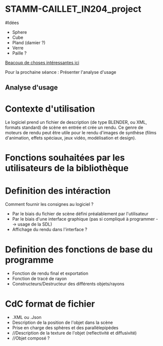# STAMM-CAILLET_IN204_project

#Idées 
* Sphere 
* Cube
* Pland (damier ?)
* Verre
* Paille ?

[Beacoup de choses intéressantes ici](https://www.scratchapixel.com/lessons/3d-basic-rendering/introduction-to-ray-tracing)

Pour la prochaine séance : Présenter l'analyse d'usage

## Analyse d'usage
# Contexte d'utilisation
Le logiciel prend un fichier de description (de type BLENDER, ou XML, formats standard) de scène en entrée et crée un rendu.
Ce genre de moteurs de rendu peut être utile pour le rendu d'images de synthèse (films d'animation, effets spéciaux, jeux vidéo, modélisation  et design).

# Fonctions souhaitées par les utilisateurs de la bibliothèque


# Definition des intéraction
Comment fournir les consignes au logiciel ?
* Par le biais du fichier de scène défini préalablement par l'utilisateur
* Par le biais d'une interface graphique (pas si compliqué à programmer --> usage de la SDL)
* Affichage du rendu dans l'interface ?

# Definition des fonctions de base du programme
* Fonction de rendu final et exportation
* Fonction de tracé de rayon 
* Constructeurs/Destructeur des différents objets/rayons

# CdC format de fichier
* .XML ou .Json
* Description de la position de l'objet dans la scène
* Prise en charge des sphères et des parallèlepipèdes
* //Description de la texture de l'objet (reflectivité et diffusivité)
* //Objet composé ?

